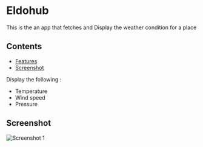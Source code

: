 
# Eldohub

This is the an app that fetches and Display the weather condition for a place

##  Contents


- [Features](#features)
- [Screenshot](#screenshots)


Display the following :
- Temperature
- Wind speed
- Pressure

## Screenshot


![Screenshot 1]([![Screenshot_2023-07-14_11-05-48](https://github.com/Ariqkip/eldohub/assets/93204539/8d712012-6353-4176-9980-f0d63cafcf42](https://github.com/Ariqkip/eldohub/blob/main/Screenshot_2023-07-14_10-31-20.png)https://github.com/Ariqkip/eldohub/blob/main/Screenshot_2023-07-14_10-31-20.png)
)

